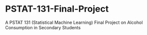 # PSTAT-131-Final-Project
 A PSTAT 131 (Statistical Machine Learning) Final Project on Alcohol Consumption in Secondary Students
